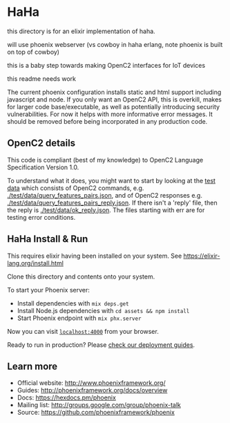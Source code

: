 # HaHa
this directory is for an elixir implementation of haha.

will use phoenix webserver
(vs cowboy in haha erlang, note phoenix is built on top of cowboy)

this is a baby step towards making OpenC2 interfaces for IoT devices

this readme needs work

The current phoenix configuration installs static and html support including javascript and node.
If you only want an OpenC2 API,
this is overkill, makes for larger code base/executable, as well as potentially introducing security vulnerabilities.
For now it helps with more informative error messages.
It should be removed before being incorporated in any production code.

## OpenC2 details
This code is compliant (best of my knowledge) to
OpenC2 Language Specification Version 1.0.

To understand what it does, you might want to start by looking at the
[test data](./test/data) which consists of OpenC2 commands,
e.g. [./test/data/query_features_pairs.json](query_features_pairs.json),
and of OpenC2 responses
e.g. [./test/data/query_features_pairs_reply.json](query_features_pairs_reply.json).
If there isn't a 'reply' file, then the reply is
[./test/data/ok_reply.json](ok_reply.json).
The files starting with err are for testing error conditions.

## HaHa Install & Run

This requires elixir having been installed on your system.
See https://elixir-lang.org/install.html

Clone this directory and contents onto your system.

To start your Phoenix server:

  * Install dependencies with `mix deps.get`
  * Install Node.js dependencies with `cd assets && npm install`
  * Start Phoenix endpoint with `mix phx.server`

Now you can visit [`localhost:4000`](http://localhost:4000) from your browser.

Ready to run in production? Please [check our deployment guides](http://www.phoenixframework.org/docs/deployment).

## Learn more

  * Official website: http://www.phoenixframework.org/
  * Guides: http://phoenixframework.org/docs/overview
  * Docs: https://hexdocs.pm/phoenix
  * Mailing list: http://groups.google.com/group/phoenix-talk
  * Source: https://github.com/phoenixframework/phoenix
